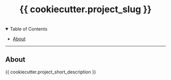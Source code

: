 <div align="center">
  <h1>{{ cookiecutter.project_slug }}</h1>
  <br />
</div>

<details open="open">
<summary>Table of Contents</summary>

- [About](#about)

</details>

---

## About

{{ cookiecutter.project_short_description }}
